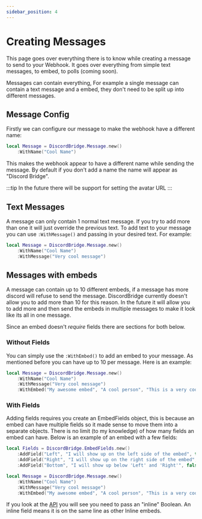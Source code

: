 ```yaml
---
sidebar_position: 4
---
```


# Creating Messages
This page goes over everything there is to know while creating a message to send to your Webhook. It goes over everything from simple text messages, to embed, to polls (coming soon).

Messages can contain everything, For example a single message can contain a text message and a embed, they don't need to be split up into different messages.

## Message Config
Firstly we can configure our message to make the webhook have a different name:
```lua
local Message = DiscordBridge.Message.new()
	:WithName("Cool Name")
```
This makes the webhook appear to have a different name while sending the message. By default if you don't add a name the name will appear as "Discord Bridge".

:::tip
In the future there will be support for setting the avatar URL
:::

## Text Messages
A message can only contain 1 normal text message. If you try to add more than one it will just override the previous text. To add text to your message you can use `:WithMessage()` and passing in your desired text. For example:
```lua
local Message = DiscordBridge.Message.new()
	:WithName("Cool Name")
	:WithMessage("Very cool message")
```

## Messages with embeds
A message can contain up to 10 different embeds, if a message has more discord will refuse to send the message. DiscordBridge currently doesn't allow you to add more than 10 for this reason. In the future it will allow you to add more and then send the embeds in multiple messages to make it look like its all in one message.

Since an embed doesn't *require* fields there are sections for both below.

### Without Fields
You can simply use the `:WithEmbed()` to add an embed to your message. As mentioned before you can have up to 10 per message. Here is an example:
```lua
local Message = DiscordBridge.Message.new()
	:WithName("Cool Name")
	:WithMessage("Very cool message")
	:WithEmbed("My awesome embed", "A cool person", "This is a very cool embedded message!", "Sent with DiscordBridge", Color3.new(0, 1, 0))
```

### With Fields
Adding fields requires you create an EmbedFields object, this is because an embed can have multiple fields so it made sense to move them into a separate objects. There is no limit (to my knowledge) of how many fields an embed can have. Below is an example of an embed with a few fields:
```lua
local Fields = DiscordBridge.EmbedFields.new()
	:AddField("Left", "I will show up on the left side of the embed", true)
	:AddField("Right", "I will show up on the right side of the embed", true)
	:AddField("Bottom", "I will show up below 'Left' and 'Right'", false)

local Message = DiscordBridge.Message.new()
	:WithName("Cool Name")
	:WithMessage("Very cool message")
	:WithEmbed("My awesome embed", "A cool person", "This is a very cool embedded message!", "Sent with DiscordBridge", Color3.new(0, 1, 0), Fields)
```
If you look at the [API](http://localhost:3000/Discord-Bridge/api/EmbedFields#AddField) you will see you need to pass an "inline" Boolean. An inline field means it is on the same line as other Inline embeds.